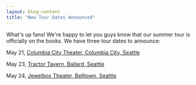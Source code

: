 ```yaml
---
layout: blog-content
title: "New Tour Dates Announced"
---
```





What's up fans! We're happy to let you guys know that our summer tour is officially on the books. We have three tour dates to announce: 

May 21, [Columbia City Theater, Columbia City, Seattle](https://columbiacitytheater.com/)

May 23, [Tractor Tavern, Ballard, Seattle](tractortavern.com)

May 24, [Jewelbox Theater, Belltown, Seattle](jewelboxtheater.com)
